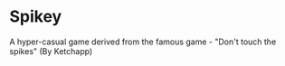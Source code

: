 # Spikey
A hyper-casual game derived from the famous game -  "Don't touch the spikes" (By Ketchapp)
